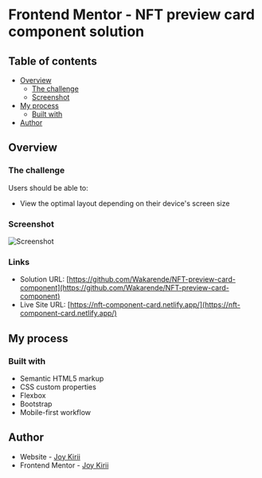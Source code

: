 # Frontend Mentor - NFT preview card component solution

## Table of contents

- [Overview](#overview)
  - [The challenge](#the-challenge)
  - [Screenshot](#screenshot)
- [My process](#my-process)
  - [Built with](#built-with)
- [Author](#author)

## Overview

### The challenge

Users should be able to:

- View the optimal layout depending on their device's screen size

### Screenshot

![Screenshot](./screenshot.jpg)

### Links

- Solution URL: [https://github.com/Wakarende/NFT-preview-card-component](https://github.com/Wakarende/NFT-preview-card-component)
- Live Site URL: [https://nft-component-card.netlify.app/](https://nft-component-card.netlify.app/)

## My process

### Built with

- Semantic HTML5 markup
- CSS custom properties
- Flexbox
- Bootstrap
- Mobile-first workflow

## Author

- Website - [Joy Kirii](https://www.your-site.com)
- Frontend Mentor - [Joy Kirii](https://www.frontendmentor.io/profile/yourusername)
